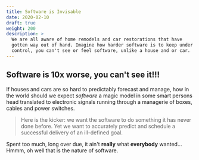 ```yaml
---
title: Software is Invisable
date: 2020-02-10
draft: true
weight: 200
description: >
  We are all aware of home remodels and car restorations that have
  gotten way out of hand. Imagine how harder software is to keep under
  control, you can't see or feel software, unlike a house and or car.
---
```


## Software is 10x worse, you can't see it!!!

If houses and cars are so hard to predictably forecast and manage, how
in the world should we expect _software_ a magic model in some smart
persons head translated to electronic signals running through a
managerie of boxes, cables and power switches.

> Here is the kicker: we want the software to do something it has
> never done before.  Yet we want to accurately predict and schedule a
> successful delivery of an ill-defined goal.

Spent too much, long over due, it ain't **really** what **everybody**
wanted... Hmmm, oh well that is the nature of software.

